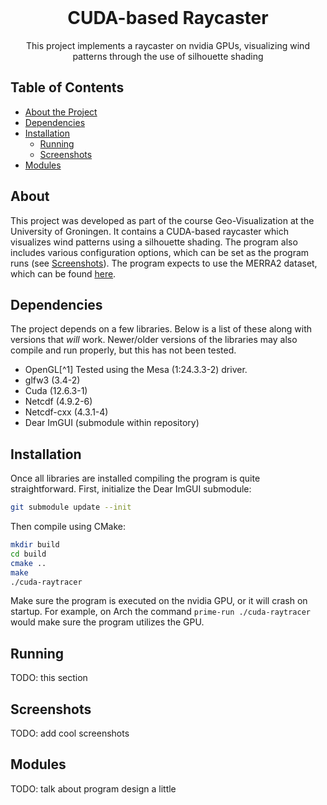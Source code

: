 <br />
<p align="center">
  <h1 align="center">CUDA-based Raycaster</h1>

  <p align="center">
    This project implements a raycaster on nvidia GPUs, visualizing wind patterns through the use of silhouette shading
  </p>

## Table of Contents

* [About the Project](#about) 
* [Dependencies](#dependencies)
* [Installation](#installation)
  * [Running](#running)
  * [Screenshots](#screenshots) 
* [Modules](#modules) 


## About

This project was developed as part of the course Geo-Visualization at the University of Groningen.
It contains a CUDA-based raycaster which visualizes wind patterns using a silhouette shading.
The program also includes various configuration options, which can be set as the program runs (see [Screenshots](#screenshots)).
The program expects to use the MERRA2 dataset, which can be found [here](https://disc.gsfc.nasa.gov/datasets/M2I6NPANA_5.12.4/summary?keywords=M2I6NPANA_5.12.4).


## Dependencies

The project depends on a few libraries.
Below is a list of these along with versions that _will_ work.
Newer/older versions of the libraries may also compile and run properly, but this has not been tested.
 * OpenGL[^1] Tested using the Mesa (1:24.3.3-2) driver.
 * glfw3 (3.4-2)
 * Cuda (12.6.3-1)
 * Netcdf (4.9.2-6)
 * Netcdf-cxx (4.3.1-4)
 * Dear ImGUI (submodule within repository)


## Installation

Once all libraries are installed compiling the program is quite straightforward. First, initialize the Dear ImGUI submodule:
```bash
git submodule update --init
```

Then compile using CMake:
```bash
mkdir build
cd build
cmake ..
make 
./cuda-raytracer
```
Make sure the program is executed on the nvidia GPU, or it will crash on startup.
For example, on Arch the command `prime-run ./cuda-raytracer` would make sure the program utilizes the GPU.


## Running

TODO: this section


## Screenshots

TODO: add cool screenshots


## Modules

TODO: talk about program design a little
